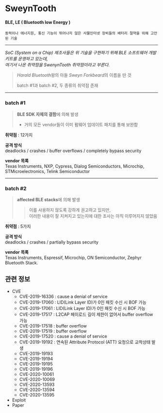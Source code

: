 # SweynTooth
#### BLE, LE ( Bluetooth low Energy )

	동력이나 에너지원, 통신 기능이 뛰어나지 않은 사물인터넷 장비들의 배터리 절약을 위해 고안된 기술

***
*SoC (System on a Chip) 제조사들은 위 기술을 구현하기 위해 BLE 소프트웨어 개발 키트를 운영하고 있는데,   
여기서 나온 취약점을 SwenynTooth 취약점이라고 부른다.*   
> *Harald Bluetooth*왕의 아들 *Sweyn Forkbeard*의 이름을 딴 것 
>      
> batch #1과 batch #2, 두 종류의 취약점 존재   
***
### batch #1

> **BLE SDK 자체의 결함**에 의해 발생 
> - 거의 모든 vendor들이 이미 펌웨어 업데이트 패치를 통해 보완함   
   
**취약점** : 12가지   
   
**공격 방식**   
deadlocks / crashes / buffer overflows / completely bypass 	security   
   
**vendor 목록**   
Texas Instruments, NXP, Cypress, Dialog Semiconductors, Microchip, STMicroelectronics, Telink Semiconductor   
***
### batch #2

> **affected BLE stacks**에 의해 발생    
>	> 이를 사용하지 않도록 강하게 권고하고 있지만,   
이러한 내용이 잘 지켜지고 있는지에 대한 조사는 아직 이루어지지 않았음   
   
**취약점** : 5가지   
   
**공격 방식**   
deadlocks / crashes / partially bypass security   
   
**vendor 목록**   
Texas Instruments, Espressif, Microchip, ON Semiconductor, Zephyr Bluetooth Stack.   

## 관련 정보
- CVE
    - CVE-2019-16336 : cause a denial of service
    - CVE-2019-17060 : LID(Link Layer ID)가 0인 패킷 수신 시 BOF 가능
    - CVE-2019-17061 : LID(Link Layer ID)가 0인 패킷 수신 시 BOF 가능
    - CVE-2019-17517 : L2CAP 페이로드 길이 제한이 없어서 buffer overflow 가능
    - CVE-2019-17518 : buffer overflow
    - CVE-2019-17519 : buffer overflow
    - CVE-2019-17520 : cause a denial of service
    - CVE-2019-19192 : 연속된 Attribute Protocol (ATT) 요청으로 교착상태 발생
    - CVE-2019-19193
    - CVE-2019-19194
    - CVE-2019-19195
    - CVE-2019-19196
    - CVE-2020-10061
    - CVE-2020-10069
    - CVE-2020-13593
    - CVE-2020-13594
    - CVE-2020-13595
- Exploit
- Paper